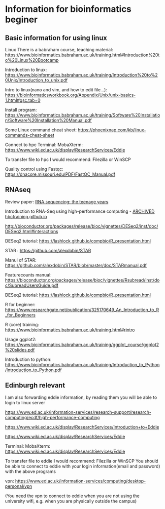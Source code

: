 # Information for bioinformatics beginer

## Basic information for using linux
Linux
There is a babraham course,  teaching material: https://www.bioinformatics.babraham.ac.uk/training.html#Introduction%20to%20Linux%20Bootcamp

Introduction to linux: https://www.bioinformatics.babraham.ac.uk/training/Introduction%20to%20Unix/Introduction_to_unix.pdf

Intro to linux(nano and vim, and how to edit file…): https://bioinformaticsworkbook.org/Appendix/Unix/unix-basics-1.html#gsc.tab=0 

Install program: https://www.bioinformatics.babraham.ac.uk/training/Software%20Installation/Software%20Installation%20Manual.pdf

Some Linux command cheat sheet: https://phoenixnap.com/kb/linux-commands-cheat-sheet

Connect to hpc
Terminal: MobaXterm: https://www.wiki.ed.ac.uk/display/ResearchServices/Eddie

To transfer file to hpc I would recommend: Filezilla or WinSCP

Quality control using Fastqc: https://dnacore.missouri.edu/PDF/FastQC_Manual.pdf


## RNAseq

Review paper: [RNA sequencing: the teenage years](https://www.nature.com/articles/s41576-019-0150-2)

Introduction to RNA-Seq using high-performance computing - [ARCHIVED hbctraining.github.io](https://hbctraining.github.io/Intro-to-rnaseq-hpc-O2/)

http://bioconductor.org/packages/release/bioc/vignettes/DESeq2/inst/doc/DESeq2.html#interactions

DESeq2 tutorial: https://lashlock.github.io/compbio/R_presentation.html

STAR : https://github.com/alexdobin/STAR

Manul of STAR: https://github.com/alexdobin/STAR/blob/master/doc/STARmanual.pdf

Featurecounts manual: https://bioconductor.org/packages/release/bioc/vignettes/Rsubread/inst/doc/SubreadUsersGuide.pdf

DESeq2 tutorial: https://lashlock.github.io/compbio/R_presentation.html



R for beginner: https://www.researchgate.net/publication/325170649_An_Introduction_to_R_for_Beginners

R (core) training: https://www.bioinformatics.babraham.ac.uk/training.html#rintro

Usage ggplot2: https://www.bioinformatics.babraham.ac.uk/training/ggplot_course/ggplot2%20slides.pdf

Introduction to python: https://www.bioinformatics.babraham.ac.uk/training/Introduction_to_Python/Introduction_to_Python.pdf

## Edinburgh relevant

I am also forwarding eddie information, by reading them you will be able to login to linux server

https://www.ed.ac.uk/information-services/research-support/research-computing/ecdf/high-performance-computing 

https://www.wiki.ed.ac.uk/display/ResearchServices/Introduction+to+Eddie
 
https://www.wiki.ed.ac.uk/display/ResearchServices/Eddie
 
Terminal:  MobaXterm: https://www.wiki.ed.ac.uk/display/ResearchServices/Eddie

To transfer file to eddie I would recommend: Filezilla or WinSCP
You should be able to connect to eddie with your login information(email and password) with the above programs
 
vpn: https://www.ed.ac.uk/information-services/computing/desktop-personal/vpn

(You need the vpn to connect to eddie when you are not using the university wifi, e.g. when you are physically outside the campus)

